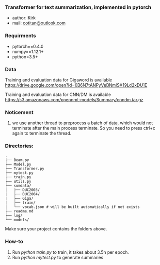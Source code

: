 ### Transformer for text summarization, implemented in pytorch
- author: Kirk
- mail: cotitan@outlook.com

### Requirments
- pytorch==0.4.0
- numpy==1.12.1+
- python=3.5+

### Data
Training and evaluation data for Gigaword is available https://drive.google.com/open?id=0B6N7tANPyVeBNmlSX19Ld2xDU1E

Training and evaluation data for CNN/DM is available https://s3.amazonaws.com/opennmt-models/Summary/cnndm.tar.gz

### Noticement
1. we use another thread to preprocess a batch of data, which would not terminate after the main process terminate. So you need to press ctrl+c again to terminate the thread.

### Directories:
```
.
├── Beam.py
├── Model.py
├── Transformer.py
├── mytest.py
├── train.py
├── utils.py
├── sumdata/
|   ├── DUC2003/
|   ├── DUC2004/
|   ├── Giga/
|   ├── train/
|   └── vocab.json # will be built automatically if not exists
├── readme.md
├── log/
└── models/
```
Make sure your project contains the folders above.

### How-to
1. Run _python train.py_ to train, it takes about 3.5h per epoch.
2. Run _python mytest.py_ to generate summaries

